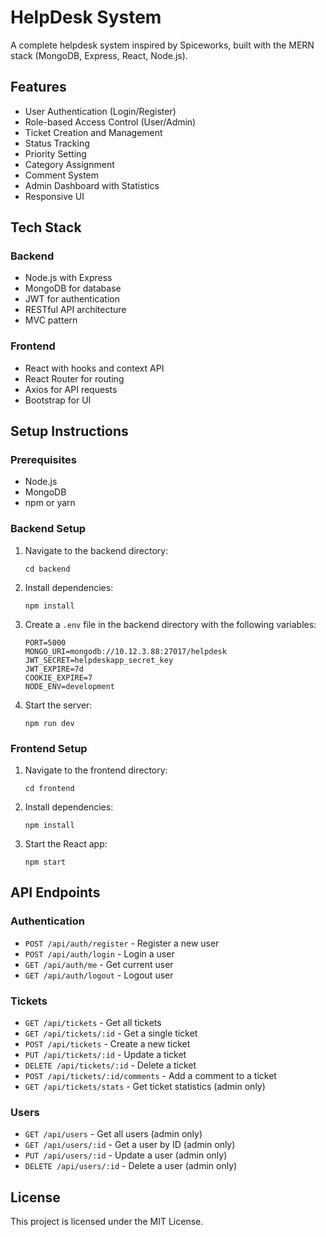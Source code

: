 # HelpDesk System

A complete helpdesk system inspired by Spiceworks, built with the MERN stack (MongoDB, Express, React, Node.js).

## Features

- User Authentication (Login/Register)
- Role-based Access Control (User/Admin)
- Ticket Creation and Management
- Status Tracking
- Priority Setting
- Category Assignment
- Comment System
- Admin Dashboard with Statistics
- Responsive UI

## Tech Stack

### Backend
- Node.js with Express
- MongoDB for database
- JWT for authentication
- RESTful API architecture
- MVC pattern

### Frontend
- React with hooks and context API
- React Router for routing
- Axios for API requests
- Bootstrap for UI

## Setup Instructions

### Prerequisites
- Node.js
- MongoDB
- npm or yarn

### Backend Setup
1. Navigate to the backend directory:
   ```
   cd backend
   ```

2. Install dependencies:
   ```
   npm install
   ```

3. Create a `.env` file in the backend directory with the following variables:
   ```
   PORT=5000
   MONGO_URI=mongodb://10.12.3.88:27017/helpdesk
   JWT_SECRET=helpdeskapp_secret_key
   JWT_EXPIRE=7d
   COOKIE_EXPIRE=7
   NODE_ENV=development
   ```

4. Start the server:
   ```
   npm run dev
   ```

### Frontend Setup
1. Navigate to the frontend directory:
   ```
   cd frontend
   ```

2. Install dependencies:
   ```
   npm install
   ```

3. Start the React app:
   ```
   npm start
   ```

## API Endpoints

### Authentication
- `POST /api/auth/register` - Register a new user
- `POST /api/auth/login` - Login a user
- `GET /api/auth/me` - Get current user
- `GET /api/auth/logout` - Logout user

### Tickets
- `GET /api/tickets` - Get all tickets
- `GET /api/tickets/:id` - Get a single ticket
- `POST /api/tickets` - Create a new ticket
- `PUT /api/tickets/:id` - Update a ticket
- `DELETE /api/tickets/:id` - Delete a ticket
- `POST /api/tickets/:id/comments` - Add a comment to a ticket
- `GET /api/tickets/stats` - Get ticket statistics (admin only)

### Users
- `GET /api/users` - Get all users (admin only)
- `GET /api/users/:id` - Get a user by ID (admin only)
- `PUT /api/users/:id` - Update a user (admin only)
- `DELETE /api/users/:id` - Delete a user (admin only)

## License

This project is licensed under the MIT License.